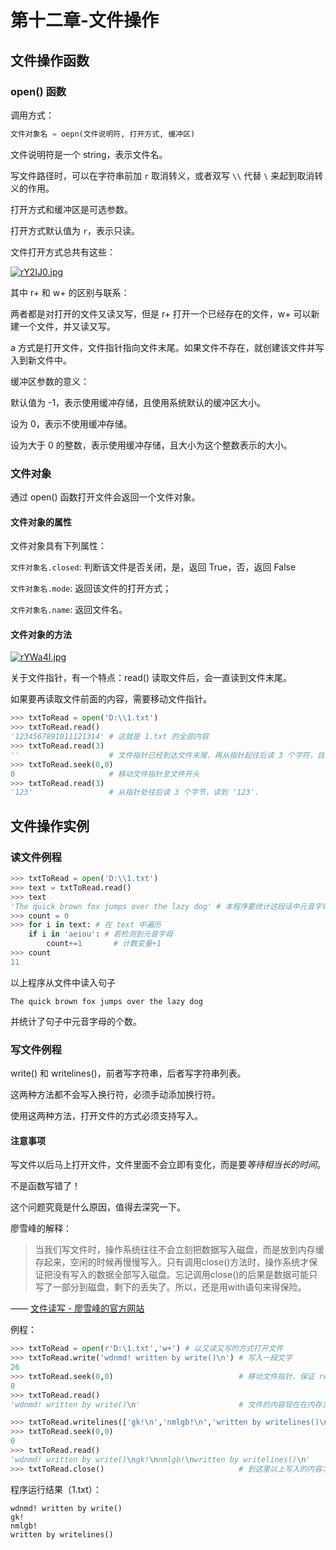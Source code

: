 # 第十二章-文件操作
## 文件操作函数
### open() 函数
调用方式：
```python
文件对象名 = oepn(文件说明符, 打开方式, 缓冲区)
```
文件说明符是一个 string，表示文件名。

写文件路径时，可以在字符串前加 `r` 取消转义，或者双写 `\\` 代替 `\` 来起到取消转义的作用。

打开方式和缓冲区是可选参数。

打开方式默认值为 `r`，表示只读。

文件打开方式总共有这些：

[![rY2IJ0.jpg](https://s3.ax1x.com/2020/12/18/rY2IJ0.jpg)](https://imgchr.com/i/rY2IJ0)

其中 r+ 和 w+ 的区别与联系：

两者都是对打开的文件又读又写，但是 r+ 打开一个已经存在的文件，w+ 可以新建一个文件，并又读又写。

a 方式是打开文件，文件指针指向文件末尾。如果文件不存在，就创建该文件并写入到新文件中。

缓冲区参数的意义：

默认值为 -1，表示使用缓冲存储，且使用系统默认的缓冲区大小。

设为 0，表示不使用缓冲存储。

设为大于 0 的整数，表示使用缓冲存储，且大小为这个整数表示的大小。
### 文件对象
通过 open() 函数打开文件会返回一个文件对象。

#### 文件对象的属性
文件对象具有下列属性：

`文件对象名.closed`: 判断该文件是否关闭，是，返回 True，否，返回 False

`文件对象名.mode`: 返回该文件的打开方式；

`文件对象名.name`: 返回文件名。

#### 文件对象的方法
[![rYWa4I.jpg](https://s3.ax1x.com/2020/12/18/rYWa4I.jpg)](https://imgchr.com/i/rYWa4I)

关于文件指针，有一个特点：read() 读取文件后，会一直读到文件末尾。

如果要再读取文件前面的内容，需要移动文件指针。
```python
>>> txtToRead = open('D:\\1.txt')
>>> txtToRead.read()
'1234567891011121314' # 这就是 1.txt 的全部内容
>>> txtToRead.read(3)
''                    # 文件指针已经到达文件末尾，再从指针起往后读 3 个字符，自然读不到内容。
>>> txtToRead.seek(0,0)
0                     # 移动文件指针至文件开头
>>> txtToRead.read(3)
'123'                 # 从指针处往后读 3 个字节，读到 '123'.
```
## 文件操作实例
### 读文件例程
```python
>>> txtToRead = open('D:\\1.txt')
>>> text = txtToRead.read()
>>> text
'The quick brown fox jumps over the lazy dog' # 本程序要统计这段话中元音字母的个数
>>> count = 0
>>> for i in text: # 在 text 中遍历
	if i in 'aeiou': # 若检测到元音字母
		count+=1       # 计数变量+1
>>> count
11
```
以上程序从文件中读入句子

`The quick brown fox jumps over the lazy dog`

并统计了句子中元音字母的个数。
### 写文件例程
write() 和 writelines()，前者写字符串，后者写字符串列表。

这两种方法都不会写入换行符，必须手动添加换行符。

使用这两种方法，打开文件的方式必须支持写入。
#### 注意事项
写文件以后马上打开文件，文件里面不会立即有变化，而是要*等待相当长的时间*。

不是函数写错了！

这个问题究竟是什么原因，值得去深究一下。

廖雪峰的解释：

> 当我们写文件时，操作系统往往不会立刻把数据写入磁盘，而是放到内存缓存起来，空闲的时候再慢慢写入。只有调用close()方法时，操作系统才保证把没有写入的数据全部写入磁盘。忘记调用close()的后果是数据可能只写了一部分到磁盘，剩下的丢失了。所以，还是用with语句来得保险。

—— [文件读写 - 廖雪峰的官方网站](https://www.liaoxuefeng.com/wiki/1016959663602400/1017607179232640)

例程：
```python
>>> txtToRead = open(r'D:\1.txt','w+') # 以又读又写的方式打开文件
>>> txtToRead.write('wdnmd! written by write()\n') # 写入一段文字
26
>>> txtToRead.seek(0,0)                            # 移动文件指针，保证 read() 可以从头开始读文件
0
>>> txtToRead.read()
'wdnmd! written by write()\n'                      # 文件的内容现在在内存当中，并不在硬盘内。

>>> txtToRead.writelines(['gk!\n','nmlgb!\n','written by writelines()\n'])
>>> txtToRead.seek(0,0)
0
>>> txtToRead.read()
'wdnmd! written by write()\ngk!\nnmlgb!\nwritten by writelines()\n'
>>> txtToRead.close()                              # 到这里以上写入的内容才存入文件中
```
程序运行结果（1.txt）：
```
wdnmd! written by write()
gk!
nmlgb!
written by writelines()
```
